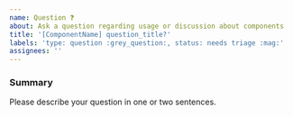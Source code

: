 ```yaml
---
name: Question ❓
about: Ask a question regarding usage or discussion about components
title: '[ComponentName] question_title?'
labels: 'type: question :grey_question:, status: needs triage :mag:'
assignees: ''
---
```


<!--

Hi there! 👋 Hope everything is going okay using the Carbon add-ons for
Watson IoT components. It looks like you might have a question
about our work, so we wanted to share a couple resources that you could
use if you haven't tried them yet 🙂

If you're an IBMer, we have a couple of Slack channels available across all IBM
Workspaces:

- #iot-pal for questions about the Watson IoT Pattern and Asset Library (PAL)
- #iot-pal-components for questions about components, usage of this repository

If these resources don't work out, help us out by filling in the details below.

-->

### Summary

Please describe your question in one or two sentences.
